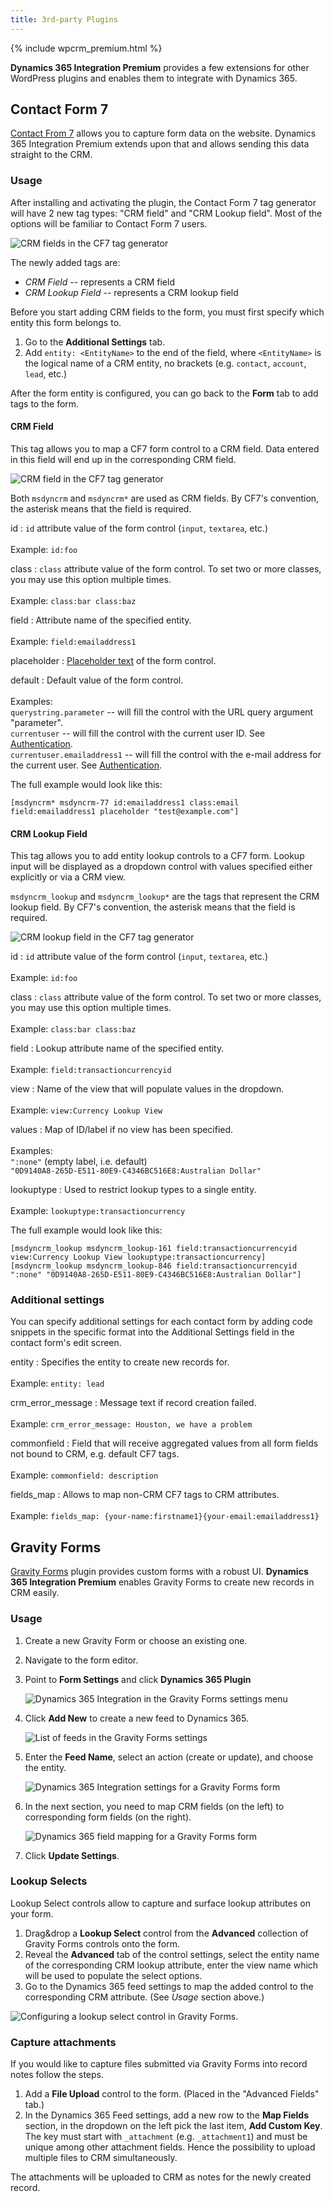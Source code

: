```yaml
---
title: 3rd-party Plugins
---
```


{% include wpcrm_premium.html %}

**Dynamics 365 Integration Premium** provides a few extensions for other WordPress plugins and enables them to integrate with Dynamics 365.

## Contact Form 7

[Contact From 7](https://wordpress.org/plugins/contact-form-7/) allows you to capture form data on the website. Dynamics 365 Integration Premium extends upon that and allows sending this data straight to the CRM.

### Usage

After installing and activating the plugin, the Contact Form 7 tag generator will have 2 new tag types: "CRM field" and "CRM Lookup field". Most of the options will be familiar to Contact Form 7 users.

![CRM fields in the CF7 tag generator](/img/wpcrm/3rd-party_cf7-fields.jpg)

The newly added tags are:

- *CRM Field* -- represents a CRM field
- *CRM Lookup Field* -- represents a CRM lookup field

Before you start adding CRM fields to the form, you must first specify which entity this form belongs to.

1. Go to the **Additional Settings** tab.
1. Add `entity: <EntityName>` to the end of the field, where `<EntityName>` is the logical name of a CRM entity, no brackets (e.g. `contact`, `account`, `lead`, etc.)

After the form entity is configured, you can go back to the **Form** tab to add tags to the form.

#### CRM Field
 
This tag allows you to map a CF7 form control to a CRM field. Data entered in this field will end up in the corresponding CRM field.
 
 ![CRM field in the CF7 tag generator](/img/wpcrm/3rd-party_cf7-crm-field.png)

Both `msdyncrm` and `msdyncrm*` are used as CRM fields. By CF7's convention, the asterisk means that the field is required.

id
: `id` attribute value of the form control (`input`, `textarea`, etc.)<br><br>
Example: `id:foo`

class
: `class` attribute value of the form control. To set two or more classes, you may use this option multiple times.<br><br>
Example: `class:bar class:baz`

field
: Attribute name of the specified entity.<br><br>
Example: `field:emailaddress1`

placeholder
: [Placeholder text](https://contactform7.com/setting-placeholder-text/) of the form control.

default
: Default value of the form control.<br><br>
Examples:<br>
`querystring.parameter` -- will fill the control with the URL query argument "parameter".<br>
`currentuser` -- will fill the control with the current user ID. See [Authentication](/wpcrm/authentication/).<br>
`currentuser.emailaddress1` -- will fill the control with the e-mail address for the current user. See [Authentication](/wpcrm/authentication/).

The full example would look like this:

```
[msdyncrm* msdyncrm-77 id:emailaddress1 class:email field:emailaddress1 placeholder "test@example.com"]
```

#### CRM Lookup Field

This tag allows you to add entity lookup controls to a CF7 form. Lookup input will be displayed as a dropdown control with values specified either explicitly or via a CRM view.
 
`msdyncrm_lookup` and `msdyncrm_lookup*` are the tags that represent the CRM lookup field. By CF7's convention, the asterisk means that the field is required.

![CRM lookup field in the CF7 tag generator](/img/wpcrm/3rd-party_cf7-crm-lookup-field.jpg)

id
: `id` attribute value of the form control (`input`, `textarea`, etc.)<br><br>
Example: `id:foo`

class
: `class` attribute value of the form control. To set two or more classes, you may use this option multiple times.<br><br>
Example: `class:bar class:baz`

field
: Lookup attribute name of the specified entity.<br><br>
Example: `field:transactioncurrencyid`

view
: Name of the view that will populate values in the dropdown.<br><br>
Example: `view:Currency Lookup View`

values
: Map of ID/label if no view has been specified.<br><br>
Examples:<br>
`":none"` (empty label, i.e. default)<br>
`"0D9140A8-265D-E511-80E9-C4346BC516E8:Australian Dollar"`

lookuptype
: Used to restrict lookup types to a single entity.<br><br>
Example: `lookuptype:transactioncurrency`

The full example would look like this:

```
[msdyncrm_lookup msdyncrm_lookup-161 field:transactioncurrencyid view:Currency Lookup View lookuptype:transactioncurrency]
[msdyncrm_lookup msdyncrm_lookup-846 field:transactioncurrencyid ":none" "0D9140A8-265D-E511-80E9-C4346BC516E8:Australian Dollar"]
```

### Additional settings

You can specify additional settings for each contact form by adding code snippets in the specific format into the Additional Settings field in the contact form's edit screen.

entity
: Specifies the entity to create new records for.<br><br> 
Example: `entity: lead`

crm_error_message
: Message text if record creation failed.<br><br>
Example: `crm_error_message: Houston, we have a problem`

commonfield
: Field that will receive aggregated values from all form fields not bound to CRM, e.g. default CF7 tags.<br><br>
Example: `commonfield: description`

fields_map
: Allows to map non-CRM CF7 tags to CRM attributes.<br><br> 
Example: `fields_map: {your-name:firstname1}{your-email:emailaddress1}`

## Gravity Forms

[Gravity Forms](https://www.gravityforms.com/) plugin provides custom forms with a robust UI. **Dynamics 365 Integration Premium** enables Gravity Forms to create new records in CRM easily.

### Usage

1. Create a new Gravity Form or choose an existing one.
1. Navigate to the form editor.
1. Point to **Form Settings** and click **Dynamics 365 Plugin**

   ![Dynamics 365 Integration in the Gravity Forms settings menu](/img/wpcrm/3rd-party_gf-menu.png)

1. Click **Add New** to create a new feed to Dynamics 365.

   ![List of feeds in the Gravity Forms settings](/img/wpcrm/3rd-party_gf-new-feed.png)

1. Enter the **Feed Name**, select an action (create or update), and choose the entity.

   ![Dynamics 365 Integration settings for a Gravity Forms form](/img/wpcrm/3rd-party_gf-feed-settings1.png)

1. In the next section, you need to map CRM fields (on the left) to corresponding form fields (on the right).

   ![Dynamics 365 field mapping for a Gravity Forms form](/img/wpcrm/3rd-party_gf-feed-settings2.png)

1. Click **Update Settings**.

### Lookup Selects

Lookup Select controls allow to capture and surface lookup attributes on your form.

1. Drag&drop a **Lookup Select** control from the **Advanced** collection of Gravity Forms controls onto the form.
1. Reveal the **Advanced** tab of the control settings, select the entity name of the corresponding CRM lookup attribute, enter the view name which will be used to populate the select options.
1. Go to the Dynamics 365 feed settings to map the added control to the corresponding CRM attribute. (See *Usage* section above.)

![Configuring a lookup select control in Gravity Forms.](/img/wpcrm/3rd-party_gf-lookup.png)

### Capture attachments

If you would like to capture files submitted via Gravity Forms into record notes follow the steps.

1. Add a **File Upload** control to the form. (Placed in the "Advanced Fields" tab.)
1. In the Dynamics 365 Feed settings, add a new row to the **Map Fields** section, in the dropdown on the left pick the last item, **Add Custom Key**. The key must start with `_attachment` (e.g. `_attachment1`) and must be unique among other attachment fields. Hence the possibility to upload multiple files to CRM simultaneously.

The attachments will be uploaded to CRM as notes for the newly created record.
